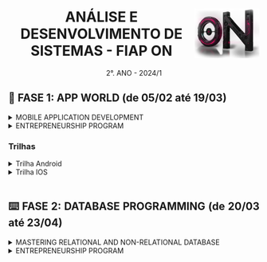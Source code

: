 <div align="center">
<a href="https://github.com/monicaquintal" target="_blank"><img align="right" height="100px" src="./assets/logo.png" /></a>
<h1>ANÁLISE E DESENVOLVIMENTO DE SISTEMAS - FIAP ON</h1>
<p>2°. ANO - 2024/1</p>
</div>

<div align="justify">

<h2>📱 FASE 1: APP WORLD (de 05/02 até 19/03)</h2>

<details>
<summary>MOBILE APPLICATION DEVELOPMENT</summary>

[Capítulo 01: O show tem que continuar!](./fase01/capitulo01.md)<br>
[Capítulo 03: Um mundo de oportunidades.](./fase01/capitulo03.md)<br>

</details>

<details>
<summary>ENTREPRENEURSHIP PROGRAM</summary>

[Capítulo 02: Cidades inteligentes.](./fase01/capitulo02.md)<br>

</details>
<h3>Trilhas</h3>

<details>
<summary>Trilha Android</summary>
<br>

- [Cap 2A - Introdução ao Kotlin](./fase01/trilha-android/capitulo2a.md)
- [Cap 3A - A casa do Android](./fase01/trilha-android/capitulo3a.md)
- [Cap 4A - Introdução ao Jetpack Compose](./fase01/trilha-android/capitulo4a.md)
- [Cap 5A - Layouts e componentes básicos no Jetpack Compose](./fase01/trilha-android/capitulo5a.md)
- [Cap 6A - Componentes básicos com Jetpack Composes](./fase01/trilha-android/capitulo6a.md)
- [Cap 7A - Uso de Cards e Imagens](./fase01/trilha-android/capitulo7a.md)
- [Cap 8A - Navegação e Fluxo entre telas](./fase01/trilha-android/capitulo8a.md)
- [Cap 9A - Gestão de estado no Jetpack Compose](./fase01/trilha-android/capitulo9a.md)
- [Cap 10A - Internacionalização e Validação de entrada de dados](./fase01/trilha-android/capitulo10a.md)
- [Cap 11A - Persistência de dados locais](./fase01/trilha-android/capitulo11a.md)
- [Cap 12A - Listas e Consumo de API externa](./fase01/trilha-android/capitulo12a.md)
- [Cap 13A - Animação e Multimídia](./fase01/trilha-android/capitulo13a.md)

</details>
<details>
<summary>Trilha IOS</summary>
<br>

- Cap 2B - A hora da maçã 
- Cap 3B - Voe com Swift
- Cap 4B - A casa do iOS
- Cap 5B - Toda aplicação tem um ciclo
- Cap 6B - Beleza e usabilidade inteligentes
- Cap 7B - Gravando informações
- Cap 8B - Integrando a sua aplicação
- Cap 9B - O Ecossistema de Sensores e Multimídia

</details>
<br>

<h2>⌨️ FASE 2: DATABASE PROGRAMMING (de 20/03 até 23/04)</h2>

<details>
<summary>MASTERING RELATIONAL AND NON-RELATIONAL DATABASE</summary>

- [Cap 1 - Programar dentro do banco de dados, o sonho](./fase02/capitulo01.md)
- [Cap 2 - Programando dentro do banco de dados!](./fase02/capitulo02.md)
- [Cap 3 - O banco respeitando decisões](./fase02/capitulo03.md)
- [Cap 4 - Malabarismo dentro do Oracle](./fase02/capitulo04.md)
- [Cap 5 - Objetos no Oracle!](./fase02/capitulo05.md)
- [Cap 6 - Tratando exceções, desta vez no BD](./fase02/capitulo06.md)
- [Cap 7 - Muito a processar antes de persistir](./fase02/capitulo07.md)
- [Cap 8 - Crie suas próprias funções no Oracle](./fase02/capitulo08.md)
- [Cap 9 - Empacotando os elementos do banco](./fase02/capitulo09.md)
- [Cap 10 - Gatilhos Mágicos](./fase02/capitulo10.md)

</details>

<details>
<summary>ENTREPRENEURSHIP PROGRAM</summary>

- [Cap 11 - Identificando oportunidades](./fase02/capitulo11.md)
- [Cap 12 - Validating your startup!](./fase02/capitulo12.md)

</details>